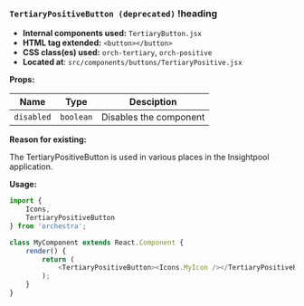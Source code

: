 ### `TertiaryPositiveButton (deprecated)` !heading

* __Internal components used:__ `TertiaryButton.jsx`
* __HTML tag extended:__ `<button></button>`
* __CSS class(es) used:__ `orch-tertiary`, `orch-positive`
* __Located at__: `src/components/buttons/TertiaryPositive.jsx`

**Props:**

| Name          | Type          | Desciption                                    |
| ------------- |---------------| ----------------------------------------------|
| `disabled`    | `boolean`     | Disables the component                        |

**Reason for existing:**

The TertiaryPositiveButton is used in various places in the Insightpool application.

**Usage:**

```javascript
import {
	Icons,
	TertiaryPositiveButton
} from 'orchestra';

class MyComponent extends React.Component {
	render() {
		return (
			<TertiaryPositiveButton><Icons.MyIcon /></TertiaryPositiveButton />
		);
	}
}
```


